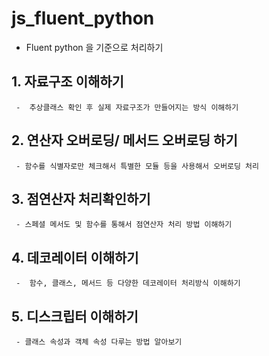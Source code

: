 # js_fluent_python


- Fluent python 을 기준으로 처리하기 


## 1.  자료구조 이해하기 
     -  추상클래스 확인 후 실제 자료구조가 만들어지는 방식 이해하기
     
## 2.  연산자 오버로딩/ 메서드 오버로딩 하기
     - 함수를 식별자로만 체크해서 특별한 모듈 등을 사용해서 오버로딩 처리
     
## 3.  점연산자 처리확인하기
     - 스페셜 메서도 및 함수를 통해서 점연산자 처리 방법 이해하기 

## 4.  데코레이터 이해하기
     -  함수, 클래스, 메서드 등 다양한 데코레이터 처리방식 이해하기
     

## 5. 디스크립터 이해하기 
     - 클래스 속성과 객체 속성 다루는 방법 알아보기 


